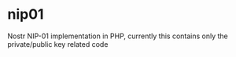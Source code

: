 # nip01
Nostr NIP-01 implementation in PHP, currently this contains only the private/public key related code
